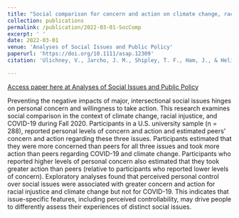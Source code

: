 ```yaml
---
title: "Social comparison for concern and action on climate change, racial injustice, and COVID-19."
collection: publications
permalink: /publication/2022-03-01-SocComp
excerpt: ' '
date: 2022-03-01
venue: 'Analyses of Social Issues and Public Policy'
paperurl: 'https://doi.org/10.1111/asap.12309'
citation: 'Ulichney, V., Jarcho, J. M., Shipley, T. F., Ham, J., & Helion, C. (2022).&quot; Social comparison for concern and action on climate change, racial injustice, and COVID-19.&quot; <i>Analyses of Social Issues and Public Policy</i>, 22(2), 469-489.'

---
```


[Access paper here at Analyses of Social Issues and Public Policy](https://doi.org/10.1111/asap.12309)

Preventing the negative impacts of major, intersectional social issues hinges on personal concern and willingness to take action. This research examines social comparison in the context of climate change, racial injustice, and COVID-19 during Fall 2020. Participants in a U.S. university sample (n = 288), reported personal levels of concern and action and estimated peers' concern and action regarding these three issues. Participants estimated that they were more concerned than peers for all three issues and took more action than peers regarding COVID-19 and climate change. Participants who reported higher levels of personal concern also estimated that they took greater action than peers (relative to participants who reported lower levels of concern). Exploratory analyses found that perceived personal control over social issues were associated with greater concern and action for racial injustice and climate change but not for COVID-19. This indicates that issue-specific features, including perceived controllability, may drive people to differently assess their experiences of distinct social issues.
